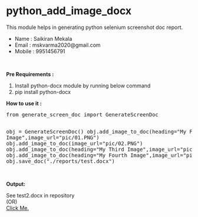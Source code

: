 # python_add_image_docx
<p>
This module helps in generating python selenium screenshot doc report.
 <ul>
   <li>Name : Saikiran Mekala </li>
   <li>Email : mskvarma2020@gmail.com </li>
   <li>Mobile : 9951456791 </li>
 </ul>  
</p>
<br/>
<p>
 <strong>Pre Requirements :</strong> 
<ol>
 <li>Install python-docx module by running below command</li>
 <li>pip install python-docx</li>
</ol>

</p> 
<strong>How to use it :</strong>
<pre>
from generate_screen_doc import GenerateScreenDoc

obj = GenerateScreenDoc()
obj.add_image_to_doc(heading="My First Image",image_url="pic/01.PNG")
obj.add_image_to_doc(image_url="pic/02.PNG")
obj.add_image_to_doc(heading="My Third Image",image_url="pic/03.PNG")
obj.add_image_to_doc(heading="My Fourth Image",image_url="pic/04.PNG")
obj.save_doc("./reports/test.docx")
</pre>
 <br/>
<strong>Output:</strong>
<p>
See test2.docx in repository
<br/>
 (OR)
 <br/>
<a href="https://github.com/saikiranvarma91/python_add_image_docx/raw/main/test.docx" title="Generate Docx" target="_blank"> 
 Click Me. 
 </a> 
</p>
